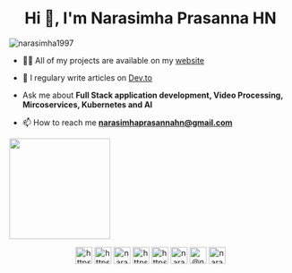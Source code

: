 <h1 align="center">Hi 👋, I'm Narasimha Prasanna HN</h1>


<p align="left"> <img src="https://komarev.com/ghpvc/?username=narasimha1997" alt="narasimha1997" /> </p>

- 👨‍💻 All of my projects are available on my [website](https://narasimha1997.github.io/#/)

- 📝 I regulary write articles on [Dev.to](https://dev.to/narasimha1997)

- Ask me about **Full Stack application development, Video Processing, Mircoservices, Kubernetes and AI**

- 📫 How to reach me **narasimhaprasannahn@gmail.com**

<img height="180em" src="https://github-readme-stats.vercel.app/api/top-langs/?username=Narasimha1997&layout=compact&langs_count=15&theme=dark">

<p align="center">
<a href="https://dev.to/https://dev.to/narasimha1997" target="blank"><img align="center" src="https://cdn.jsdelivr.net/npm/simple-icons@3.0.1/icons/dev-dot-to.svg" alt="https://dev.to/narasimha1997" height="30" width="30" /></a>
<a href="https://twitter.com/https://twitter.com/prasannahn1997" target="blank"><img align="center" src="https://cdn.jsdelivr.net/npm/simple-icons@3.0.1/icons/twitter.svg" alt="https://twitter.com/prasannahn1997" height="30" width="30" /></a>
<a href="https://linkedin.com/in/narasimha-prasanna-hn-17aa89146" target="blank"><img align="center" src="https://cdn.jsdelivr.net/npm/simple-icons@3.0.1/icons/linkedin.svg" alt="narasimha-prasanna-hn-17aa89146" height="30" width="30" /></a>
<a href="https://stackoverflow.com/users/https://stackoverflow.com/users/9710307/narasimha-prasanna-hn" target="blank"><img align="center" src="https://cdn.jsdelivr.net/npm/simple-icons@3.0.1/icons/stackoverflow.svg" alt="https://stackoverflow.com/users/9710307/narasimha-prasanna-hn" height="30" width="30" /></a>
<a href="https://kaggle.com/https://www.kaggle.com/narasimha1997" target="blank"><img align="center" src="https://cdn.jsdelivr.net/npm/simple-icons@3.0.1/icons/kaggle.svg" alt="https://www.kaggle.com/narasimha1997" height="30" width="30" /></a>
<a href="https://fb.com/narasimha.prasanna1" target="blank"><img align="center" src="https://cdn.jsdelivr.net/npm/simple-icons@3.0.1/icons/facebook.svg" alt="narasimha.prasanna1" height="30" width="30" /></a>
<a href="https://medium.com/@narasimhaprasannahn" target="blank"><img align="center" src="https://cdn.jsdelivr.net/npm/simple-icons@3.0.1/icons/medium.svg" alt="@narasimhaprasannahn" height="30" width="30" /></a>
<a href="https://www.hackerrank.com/narasimhaprasan1" target="blank"><img align="center" src="https://cdn.jsdelivr.net/npm/simple-icons@3.0.1/icons/hackerrank.svg" alt="narasimhaprasan1" height="30" width="30" /></a>
</p>
